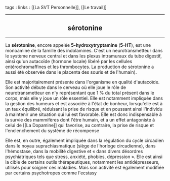tags : 
links : [[La SVT Personnelle]], [[Le travail]]

****

<h2 style="text-align: center;"> sérotonine </h2>

****


La **sérotonine**, encore appelée **5-hydroxytryptamine** (**5-HT**), est une monoamine de la famille des indolamines. C'est un neurotransmetteur dans le système nerveux central et dans les plexus intramuraux du tube digestif, ainsi qu'un autacoïde (hormone locale) libéré par les cellules entérochromaffines et les thrombocytes. La production de sérotonine a aussi été observée dans le placenta des souris et de l'humain).

Elle est majoritairement présente dans l'organisme en qualité d'autacoïde. Son activité débute dans le cerveau où elle joue le rôle de neurotransmetteur en n'y représentant que 1 % du total présent dans le corps, mais elle y joue un rôle essentiel. Elle est notamment impliquée dans la gestion des humeurs et est associée à l'état de bonheur, lorsqu'elle est à un taux équilibré, réduisant la prise de risque et en poussant ainsi l'individu à maintenir une situation qui lui est favorable. Elle est donc indispensable à la survie des mammifères dont l'être humain, et a un effet antagoniste à celui de [[La Dopamine]] qui favorise, au contraire, la prise de risque et l'enclenchement du système de récompense

Elle est, en outre, également impliquée dans la régulation du cycle circadien dans le noyau suprachiasmatique (siège de l'horloge circadienne), dans l'hémostase, dans la mobilité digestive et « dans divers désordres psychiatriques tels que stress, anxiété, phobies, dépression ». Elle est ainsi la cible de certains outils thérapeutiques, notamment les antidépresseurs, utilisés pour soigner ces maladies. Mais son activité est également modifiée par certains psychotropes comme l'ecstasy